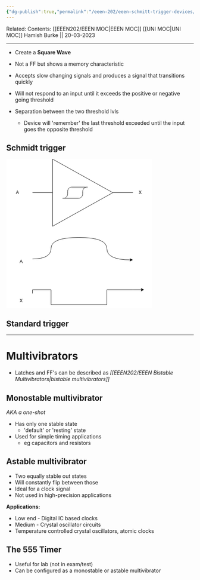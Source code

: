 ```yaml
---
{"dg-publish":true,"permalink":"/eeen-202/eeen-schmitt-trigger-devices/"}
---
```


Related: 
Contents: [[EEEN202/EEEN MOC\|EEEN MOC]]
[[UNI MOC\|UNI MOC]]
Hamish Burke || 20-03-2023
***
- Create a **Square Wave**
- Not a FF but shows a memory characteristic
- Accepts slow changing signals and produces a signal that transitions quickly

- Will not respond to an input until it exceeds the positive or negative going threshold
- Separation between the two threshold lvls
	- Device will 'remember' the last threshold exceeded until the input goes the opposite threshold

## Schmidt trigger

<svg xmlns="http://www.w3.org/2000/svg" xmlns:xlink="http://www.w3.org/1999/xlink" version="1.1" width="391px" height="399px" viewBox="-0.5 -0.5 391 399" style="background-color: rgb(255, 255, 255);"><defs/><g><path d="M 124 0 L 286 90 L 124 180 Z" fill="rgb(255, 255, 255)" stroke="rgb(0, 0, 0)" stroke-miterlimit="10" pointer-events="all"/><path d="M 70 90 L 124 90 M 286 90 L 340 90 M 151 105 L 194.2 105 C 197.06 105 199.81 103.74 201.84 101.49 C 203.86 99.23 205 96.18 205 93 L 205 87 C 205 83.82 206.14 80.77 208.16 78.51 C 210.19 76.26 212.94 75 215.8 75 L 218.5 75 L 175.3 75 C 172.44 75 169.69 76.26 167.66 78.51 C 165.64 80.77 164.5 83.82 164.5 87 L 164.5 93 C 164.5 99.63 159.66 105 153.7 105 Z" fill="none" stroke="rgb(0, 0, 0)" stroke-miterlimit="10" pointer-events="all"/><rect x="0" y="75" width="60" height="30" fill="none" stroke="none" pointer-events="all"/><g transform="translate(-0.5 -0.5)"><switch><foreignObject pointer-events="none" width="100%" height="100%" requiredFeatures="http://www.w3.org/TR/SVG11/feature#Extensibility" style="overflow: visible; text-align: left;"><div xmlns="http://www.w3.org/1999/xhtml" style="display: flex; align-items: unsafe center; justify-content: unsafe center; width: 58px; height: 1px; padding-top: 90px; margin-left: 1px;"><div data-drawio-colors="color: rgb(0, 0, 0); " style="box-sizing: border-box; font-size: 0px; text-align: center;"><div style="display: inline-block; font-size: 12px; font-family: Helvetica; color: rgb(0, 0, 0); line-height: 1.2; pointer-events: all; white-space: normal; overflow-wrap: normal;">A</div></div></div></foreignObject><text x="30" y="94" fill="rgb(0, 0, 0)" font-family="Helvetica" font-size="12px" text-anchor="middle">A</text></switch></g><rect x="330" y="75" width="60" height="30" fill="none" stroke="none" pointer-events="all"/><g transform="translate(-0.5 -0.5)"><switch><foreignObject pointer-events="none" width="100%" height="100%" requiredFeatures="http://www.w3.org/TR/SVG11/feature#Extensibility" style="overflow: visible; text-align: left;"><div xmlns="http://www.w3.org/1999/xhtml" style="display: flex; align-items: unsafe center; justify-content: unsafe center; width: 58px; height: 1px; padding-top: 90px; margin-left: 331px;"><div data-drawio-colors="color: rgb(0, 0, 0); " style="box-sizing: border-box; font-size: 0px; text-align: center;"><div style="display: inline-block; font-size: 12px; font-family: Helvetica; color: rgb(0, 0, 0); line-height: 1.2; pointer-events: all; white-space: normal; overflow-wrap: normal;">X</div></div></div></foreignObject><text x="360" y="94" fill="rgb(0, 0, 0)" font-family="Helvetica" font-size="12px" text-anchor="middle">X</text></switch></g><path d="M 70 267.5 Q 120 267.5 120 238.75 Q 120 210 195 210 Q 270 210 270 240 Q 270 270 333.63 270" fill="none" stroke="rgb(0, 0, 0)" stroke-miterlimit="10" pointer-events="stroke"/><path d="M 338.88 270 L 331.88 273.5 L 333.63 270 L 331.88 266.5 Z" fill="rgb(0, 0, 0)" stroke="rgb(0, 0, 0)" stroke-miterlimit="10" pointer-events="all"/><rect x="10" y="260" width="60" height="30" fill="none" stroke="none" pointer-events="all"/><g transform="translate(-0.5 -0.5)"><switch><foreignObject pointer-events="none" width="100%" height="100%" requiredFeatures="http://www.w3.org/TR/SVG11/feature#Extensibility" style="overflow: visible; text-align: left;"><div xmlns="http://www.w3.org/1999/xhtml" style="display: flex; align-items: unsafe center; justify-content: unsafe center; width: 58px; height: 1px; padding-top: 275px; margin-left: 11px;"><div data-drawio-colors="color: rgb(0, 0, 0); " style="box-sizing: border-box; font-size: 0px; text-align: center;"><div style="display: inline-block; font-size: 12px; font-family: Helvetica; color: rgb(0, 0, 0); line-height: 1.2; pointer-events: all; white-space: normal; overflow-wrap: normal;">A</div></div></div></foreignObject><text x="40" y="279" fill="rgb(0, 0, 0)" font-family="Helvetica" font-size="12px" text-anchor="middle">A</text></switch></g><rect x="10" y="365" width="60" height="30" fill="none" stroke="none" pointer-events="all"/><g transform="translate(-0.5 -0.5)"><switch><foreignObject pointer-events="none" width="100%" height="100%" requiredFeatures="http://www.w3.org/TR/SVG11/feature#Extensibility" style="overflow: visible; text-align: left;"><div xmlns="http://www.w3.org/1999/xhtml" style="display: flex; align-items: unsafe center; justify-content: unsafe center; width: 58px; height: 1px; padding-top: 380px; margin-left: 11px;"><div data-drawio-colors="color: rgb(0, 0, 0); " style="box-sizing: border-box; font-size: 0px; text-align: center;"><div style="display: inline-block; font-size: 12px; font-family: Helvetica; color: rgb(0, 0, 0); line-height: 1.2; pointer-events: all; white-space: normal; overflow-wrap: normal;">X</div></div></div></foreignObject><text x="40" y="384" fill="rgb(0, 0, 0)" font-family="Helvetica" font-size="12px" text-anchor="middle">X</text></switch></g><path d="M 70 360 L 70 350 L 120 350 L 120 390 L 270 390 L 270 350 L 340 350 L 363.63 350" fill="none" stroke="rgb(0, 0, 0)" stroke-miterlimit="10" pointer-events="stroke"/><path d="M 368.88 350 L 361.88 353.5 L 363.63 350 L 361.88 346.5 Z" fill="rgb(0, 0, 0)" stroke="rgb(0, 0, 0)" stroke-miterlimit="10" pointer-events="all"/></g><switch><g requiredFeatures="http://www.w3.org/TR/SVG11/feature#Extensibility"/><a transform="translate(0,-5)" xlink:href="https://www.diagrams.net/doc/faq/svg-export-text-problems" target="_blank"><text text-anchor="middle" font-size="10px" x="50%" y="100%">Text is not SVG - cannot display</text></a></switch></svg>
## Standard trigger


***


# Multivibrators
- Latches and FF's can be described as *[[EEEN202/EEEN Bistable Multivibrators\|bistable multivibrators]]*

## Monostable multivibrator
*AKA a one-shot*
- Has only one stable state
	- 'default' or 'resting' state
- Used for simple timing applications
	- eg capacitors and resistors

## Astable multivibrator
- Two equally stable out states
- Will constantly flip between those
- Ideal for a clock signal
- Not used in high-precision applications

**Applications:**
- Low end - Digital IC based clocks
- Medium - Crystal oscillator circuits
- Temperature controlled crystal oscillators, atomic clocks


## The 555 Timer
- Useful for lab (not in exam/test)
- Can be configured as a monostable or astable multivibrator





